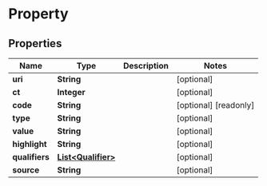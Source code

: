 

# Property


## Properties

| Name | Type | Description | Notes |
|------------ | ------------- | ------------- | -------------|
|**uri** | **String** |  |  [optional] |
|**ct** | **Integer** |  |  [optional] |
|**code** | **String** |  |  [optional] [readonly] |
|**type** | **String** |  |  [optional] |
|**value** | **String** |  |  [optional] |
|**highlight** | **String** |  |  [optional] |
|**qualifiers** | [**List&lt;Qualifier&gt;**](Qualifier.md) |  |  [optional] |
|**source** | **String** |  |  [optional] |



